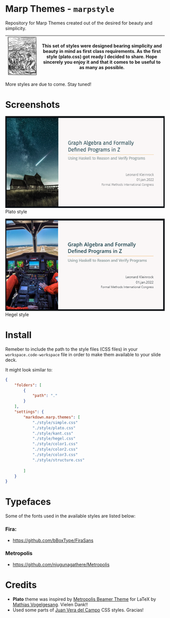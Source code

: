 # Marp Themes - `marpstyle`

Repository for Marp Themes created out of the desired for beauty and simplicity.



![](img/plow_man.gif) | This set of styles were designed bearing simplicity and beauty in mind as first class requirements. As the first style (plato.css) got ready I decided to share.  Hope sincerely you enjoy it and that it comes to be useful to as many as possible.  
---------|----------

More styles are due to come. Stay tuned!


# Screenshots

![Style: Plato](img/plato01.png)<br>
Plato style

![Style: Hegel](img/hegel01.png)<br>
Hegel style

# Install
Remeber to include the path to the style files (CSS files) in your `workspace.code-workspace` file in order to make them available to your slide deck.

It might look similar to:

```json
{
	"folders": [
		{
			"path": "."
		}
	],
	"settings": {
		"markdown.marp.themes": [
			"./style/simple.css"
			"./style/plato.css"
			"./style/kant.css"
			"./style/hegel.css"
			"./style/color1.css"
			"./style/color2.css"
			"./style/color3.css"
			"./style/structure.css"

		]
	}
}
```

# Typefaces
Some of the fonts used in the available styles are listed below:

### Fira:  
- https://github.com/bBoxType/FiraSans

### Metropolis
- https://github.com/njugunagathere/Metropolis

# Credits

- **Plato** theme was inspired by [Metropolis Beamer Theme](https://github.com/matze/mtheme) for LaTeX by [Mathias Vogelgesang](https://github.com/matze/mtheme). Vielen Dank!!
- Used some parts of [Juan Vera del Campo](https://github.com/Juanvvc) CSS styles. Gracias!